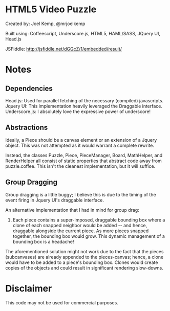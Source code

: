 HTML5 Video Puzzle
======
Created by: Joel Kemp, @mrjoelkemp

Built using: Coffeescript, Underscore.js, HTML5, HAML/SASS, JQuery UI, Head.js

JSFiddle: http://jsfiddle.net/dGGcZ/1/embedded/result/

# Notes

## Dependencies
Head.js: 	Used for parallel fetching of the necessary (compiled) javascripts.
Jquery UI: 	This implementation heavily leveraged the Draggable interface.
Underscore.js: 	I absolutely love the expressive power of underscore!

## Abstractions
Ideally, a Piece should be a canvas element or an extension of a Jquery object. This was not attempted as it would warrant a complete rewrite.

Instead, the classes Puzzle, Piece, PieceManager, Board, MathHelper, and RenderHelper all consist of static properties that abstract code away from puzzle.coffee. This isn't the cleanest implementation, but it will suffice.

## Group Dragging
Group dragging is a little buggy; I believe this is due to the timing of the event firing in Jquery UI's draggable interface. 

An alternative implementation that I had in mind for group drag:

1. Each piece contains a super-imposed, draggable bounding box where a clone of each snapped neighbor would be added -- and hence, draggable alongside the current piece. As more pieces snapped together, the bounding box would grow. This dynamic management of a bounding box is a headache!

The aforementioned solution might not work due to the fact that the pieces (subcanvases) are already appended to the pieces-canvas; hence, a clone would have to be added to a piece's bounding box. Clones would create copies of the objects and could result in significant rendering slow-downs.

# Disclaimer
This code may not be used for commercial purposes.
